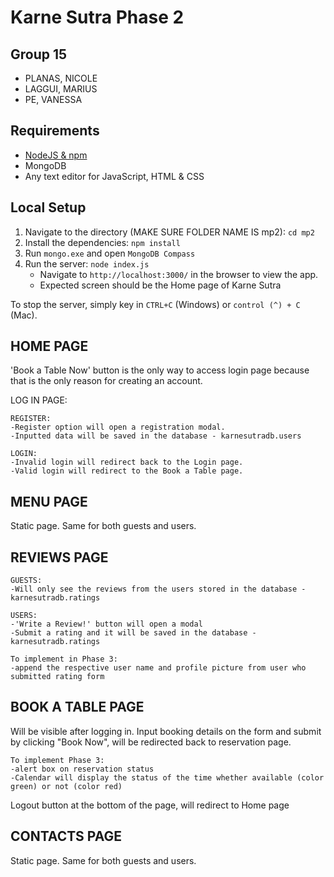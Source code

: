 # Karne Sutra Phase 2
## Group 15
* PLANAS, NICOLE
* LAGGUI, MARIUS
* PE, VANESSA

## Requirements
* [NodeJS & npm](https://www.npmjs.com/get-npm)
* MongoDB
* Any text editor for JavaScript, HTML & CSS

## Local Setup
1. Navigate to the directory (MAKE SURE FOLDER NAME IS mp2): `cd mp2` 
2. Install the dependencies: `npm install`
3. Run `mongo.exe` and open `MongoDB Compass`
3. Run the server: `node index.js`
    * Navigate to `http://localhost:3000/` in the browser to view the app.
    * Expected screen should be the Home page of Karne Sutra

To stop the server, simply key in `CTRL+C` (Windows) or `control (^) + C` (Mac).

## HOME PAGE
'Book a Table Now' button is the only way to access login page because that is the only reason for creating an account.

LOG IN PAGE:

    REGISTER:
    -Register option will open a registration modal.
    -Inputted data will be saved in the database - karnesutradb.users

    LOGIN:
    -Invalid login will redirect back to the Login page.
    -Valid login will redirect to the Book a Table page.

## MENU PAGE
Static page. Same for both guests and users.

## REVIEWS PAGE
    GUESTS: 
    -Will only see the reviews from the users stored in the database - karnesutradb.ratings

    USERS:
    -'Write a Review!' button will open a modal 
    -Submit a rating and it will be saved in the database - karnesutradb.ratings

    To implement in Phase 3: 
    -append the respective user name and profile picture from user who submitted rating form

## BOOK A TABLE PAGE
Will be visible after logging in.
Input booking details on the form and submit by clicking "Book Now", will be redirected back to reservation page.

    To implement Phase 3: 
    -alert box on reservation status
    -Calendar will display the status of the time whether available (color green) or not (color red)

Logout button at the bottom of the page, will redirect to Home page

## CONTACTS PAGE
Static page. Same for both guests and users.
